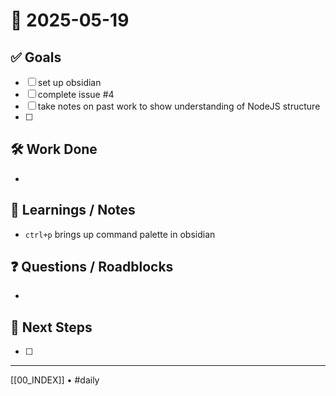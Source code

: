 # 📅 2025-05-19

## ✅ Goals
- [ ] set up obsidian
- [ ] complete issue #4
- [ ] take notes on past work to show understanding of NodeJS structure
- [ ] 

## 🛠️ Work Done
- 

## 🧠 Learnings / Notes
-  `ctrl+p` brings up command palette in obsidian

## ❓ Questions / Roadblocks
- 

## 🔁 Next Steps
- [ ] 

---
[[00_INDEX]] • #daily
